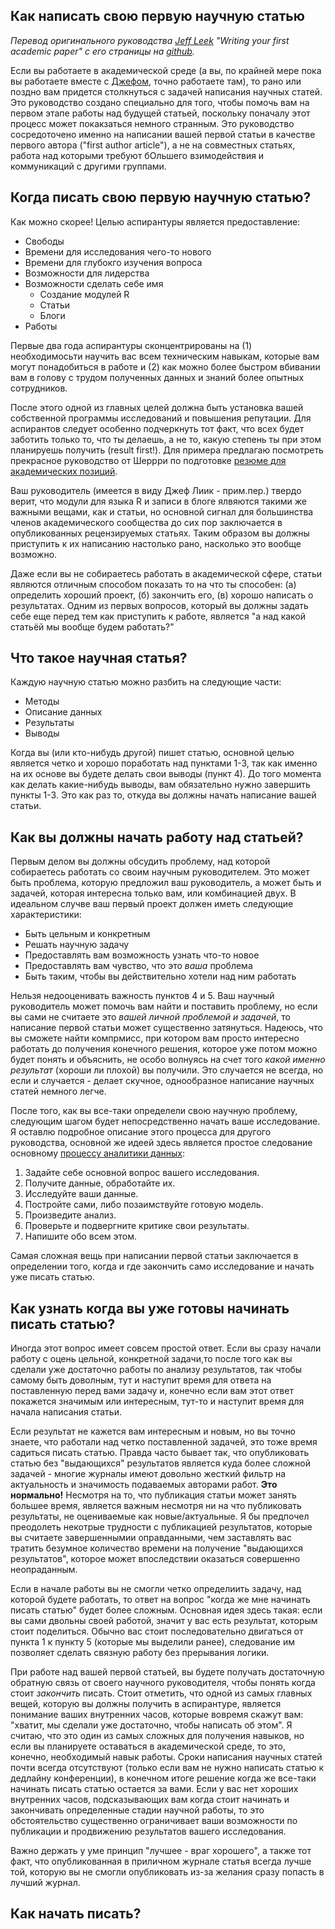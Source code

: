 Как написать свою первую научную статью
---------------------------------------
*Перевод оригинального руководства [Jeff Leek](http://jtleek.com/) "Writing your first academic paper" с его страницы на [github](https://github.com/jtleek/firstpaper).*

Если вы работаете в академической среде (а вы, по крайней мере пока вы работаете вместе с [Джефом](http://jtleek.com/), точно работаете там), то рано или поздно вам придется столкнуться с задачей написания научных статей. Это руководство создано специально для того, чтобы помочь вам на первом этапе работы над будущей статьей, поскольку поначалу этот процесс может покакзаться немного странным. Это руководство сосредоточено именно на написании вашей первой статьи в качестве первого автора ("first author article"), а не на совместных статьях, работа над которыми требуют бОльшего взимодействия и коммуникаций с другими группами.

Когда писать свою первую научную статью?
----------------------------------------
Как можно скорее! Целью аспирантуры является предоставление:
+ Свободы
+ Времени для исследования чего-то нового
+ Времени для глубокго изучения вопроса
+ Возможности для лидерства
+ Возможности сделать себе имя
  - Создание модулей R
  - Статьи
  - Блоги
+ Работы

Первые два года аспирантуры сконцентрированы на (1) необходимосьти научить вас всем техническим навыкам, которые вам могут понадобиться в работе и (2) как можно более быстром вбивании вам в голову с трудом полученных данных и знаний более опытных сотрудников.

После этого одной из главных целей должна быть установка вашей собственной программы исследований и повышения репутации. Для аспирантов следует особенно подчеркнуть тот факт, что всех будет заботить только то, что ты делаешь, а не то, какую степень ты при этом планируешь получить (result first!). Для примера предлагаю посмотреть прекрасное руководство от Шеррри по подготовке [резюме для академических позиций](http://drsherrirose.com/academic-cvs-for-statistical-science-faculty-positions).

Ваш руководитель (имеется в виду Джеф Лиик - прим.пер.) твердо верит, что модули для языка R и записи в блоге ялвяются такими же важными вещами, как и статьи, но основной сигнал для большинства членов академического сообщества до сих пор заключается в опубликованных рецензируемых статьях. Таким образом вы должны приступить к их написанию настолько рано, насколько это вообще возможно.

Даже если вы не собираетесь работать в академической сфере, статьи являются отличным способом показать то на что ты способен: (а) определить хороший проект, (б) закончить его, (в) хорошо написать о результатах. Одним из первых вопросов, который вы должны задать себе еще перед тем как приступить к работе, является "а над какой статьёй мы вообще будем работать?"

Что такое научная статья?
-------------------------
Каждую научную статью можно разбить на следующие части:
+ Методы
+ Описание данных
+ Результаты
+ Выводы

Когда вы (или кто-нибудь другой) пишет статью, основной целью является четко и хорошо поработать над пунктами 1-3, так как именно на их основе вы будете делать свои выводы (пункт 4). До того момента как делать какие-нибудь выводы, вам обязательно нужно завершить пункты 1-3. Это как раз то, откуда вы должны начать написание вашей статьи.

Как вы должны начать работу над статьей?
----------------------------------------
Первым делом вы должны обсудить проблему, над которой собираетесь работать со своим научным руководителем. Это может быть проблема, которую предложил ваш руководитель, а может быть и задачей, которая интересна только вам, или комбинацией двух. В идеальном случве ваш первый проект должен иметь следующие характеристики:
+ Быть цельным и конкретным
+ Решать научную задачу
+ Предоставлять вам возможность узнать что-то новое
+ Предоставлять вам чувство, что это *ваша* проблема
+ Быть таким, чтобы вы действительно хотели над ним работать

Нельзя недооценивать важность пунктов 4 и 5. Ваш научный руководитель может помочь вам найти и поставить проблему, но если вы сами не считаете это *вашей личной проблемой и задачей*, то написание первой статьи может существенно затянуться. Надеюсь, что вы сможете найти компрмисс, при котором вам просто интересно работать до получения конечного решения, которое уже потом можно будет понять и объяснить, не особо волнуясь на счет того *какой именно результат* (хороши ли плохой) вы получили. Это случается не всегда, но если и случается - делает скучное, однообразное написание научных статей немного легче.

После того, как вы все-таки определели свою научную проблему, следующим шагом будет непосредственно начать ваше исследование. Я оставлю подробное описание этого процесса для другого руководства, основной же идеей здесь является простое следование основному [процессу аналитики данных](https://leanpub.com/datastyle/):
1. Задайте себе основной вопрос вашего исследования.
2. Получите данные, обработайте их.
3. Исследуйте ваши данные.
4. Постройте сами, либо позаимствуйте готовую модель.
5. Произведите анализ.
6. Проверьте и подвергните критике свои результаты.
7. Напишите обо всем этом.

Самая сложная вещь при написании первой статьи заключается в определении того, когда и где закончить само исследование и начать уже писать статью.

Как узнать когда вы уже готовы начинать писать статью?
-----------------------------------------
Иногда этот вопрос имеет совсем простой ответ. Если вы сразу начали работу с оцень цельной, конкретной задачи,то после того как вы сделали уже достаточно работы по анализу результатов, так чтобы самому быть доволным, тут и наступит время для ответа на поставленную перед вами задачу и, конечно если вам этот ответ покажется значимым или интересным, тут-то и наступит время для начала написания статьи.

Если результат не кажется вам интересным и новым, но вы точно знаете, что работали над четко поставленной задачей, это тоже время садиться писать статью. Правда часто бывает так, что опубликовать статью без "выдающихся" результатов является куда более сложной задачей - многие журналы имеют довольно жесткий фильтр на актуальность и значимость подаваемых авторами работ. **Это нормально!** Несмотря на то, что публикация статьи может занять большее время, является важным несмотря ни на что публиковать результаты, не оцениваемые как новые/актуальные. Я бы предпочел преодолеть некотрые трудности с публикацией результатов, которые вы считаете завершеннымии оправданными, чем заставлять вас тратить безумное количество времени на получение "выдающихся результатов", которое может впоследствии оказаться совершенно неопраданным.

Если в начале работы вы не смогли четко определиить задачу, над которой будете  работать, то ответ на вопрос "когда же мне начинать писать статью" будет более сложным. Основная идея здесь такая: если вы сами двольны своей работой, значит у вас есть результат, которым стоит поделиться. Обычно вас стоит последовательно двигаться от пункта 1 к пункту 5 (которые мы выделили ранее), следование им позволяет сделать связную работу без прерывания логики. 

При работе над вашей первой статьей, вы будете получать достаточную обратную связь от своего научного руководителя, чтобы понять когда стоит *закончить* писать. Стоит отметить, что одной из самых главных вещей, которую вы должны получить в аспирантуре, является понимание ваших внутренних часов, которые вовремя скажут вам: "хватит, мы сделали уже достаточно, чтобы написать об этом". Я считаю, что это один из самых сложных для получения навыков, но если вы планируете оставаться в академической среде, то это, конечно, необходимый навык работы. Сроки написания научных статей почти всегда отсутствуют (только если вам не нужно написать статью к дедлайну конференции), в конечном итоге решение когда же все-таки начинать писать статью остается за вами. Если у вас нет хороших внутренних часов, подсказывающих вам когда стоит начинать и закончивать определенные стадии научной работы, то это обстоятельство существенно ограничивает ваши возможности по публикации и продвижению результатов вашего исследования. 

Важно держать у уме принцип "лучшее - враг хорошего", а также тот факт, что опубликованная в приличном журнале статья всегда лучше той, которую вы не смогли опубликовать из-за желания сразу попасть в лучший журнал.

Как начать писать?
------------------
